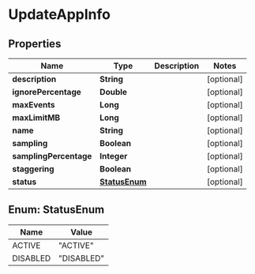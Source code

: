 
# UpdateAppInfo

## Properties
Name | Type | Description | Notes
------------ | ------------- | ------------- | -------------
**description** | **String** |  |  [optional]
**ignorePercentage** | **Double** |  |  [optional]
**maxEvents** | **Long** |  |  [optional]
**maxLimitMB** | **Long** |  |  [optional]
**name** | **String** |  |  [optional]
**sampling** | **Boolean** |  |  [optional]
**samplingPercentage** | **Integer** |  |  [optional]
**staggering** | **Boolean** |  |  [optional]
**status** | [**StatusEnum**](#StatusEnum) |  |  [optional]


<a name="StatusEnum"></a>
## Enum: StatusEnum
Name | Value
---- | -----
ACTIVE | &quot;ACTIVE&quot;
DISABLED | &quot;DISABLED&quot;



